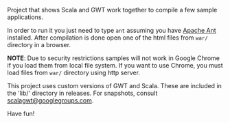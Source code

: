 Project that shows Scala and GWT work together to compile a few sample applications.

In order to run it you just need to type `ant` assuming you have [Apache Ant](http://ant.apache.org/)
installed. After compilation is done open one of the html files from `war/` directory in a browser.

**NOTE**: Due to security restrictions samples will not work in Google Chrome if
you load them from local file system. If you want to use Chrome, you must load files from
`war/` directory using http server.

This project uses custom versions of GWT and Scala. These are included in the 'lib/' directory in
releases. For snapshots, consult [scalagwt@googlegroups.com](http://groups.google.com/group/scalagwt).

Have fun!
